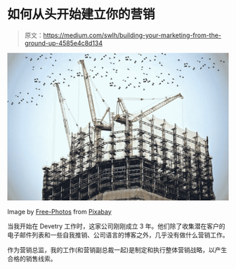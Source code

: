 # 如何从头开始建立你的营销

> 原文：<https://medium.com/swlh/building-your-marketing-from-the-ground-up-4585e4c8d134>

![](img/773c92f0b7a322154c207272483507df.png)

Image by [Free-Photos](https://pixabay.com/users/Free-Photos-242387/?utm_source=link-attribution&utm_medium=referral&utm_campaign=image&utm_content=768815) from [Pixabay](https://pixabay.com/?utm_source=link-attribution&utm_medium=referral&utm_campaign=image&utm_content=768815)

当我开始在 Devetry 工作时，这家公司刚刚成立 3 年。他们除了收集潜在客户的电子邮件列表和一些自我推销、公司语言的博客之外，几乎没有做什么营销工作。

作为营销总监，我的工作(和营销副总裁一起)是制定和执行整体营销战略，以产生合格的销售线索。